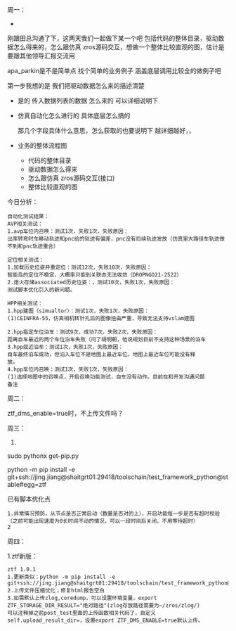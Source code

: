 周一：

- 

  刚跟田总沟通了下，这两天我们一起做下某一个吧   包括代码的整体目录，驱动数据怎么得来的，怎么跟仿真  zros源码交互，想做一个整体比较直观的图，估计是要跟其他领导汇报交流用

  apa_parkin是不是简单点 找个简单的业务例子  涵盖底层调用比较全的做例子吧

  第一步我想的是 我们把驱动数据怎么来的描述清楚

  - 是的  传入数据列表的数据 怎么来的 可以详细说明下

  - 仿真自动化怎么进行的   具体底层怎么搞的

    那几个字段具体什么意思，怎么获取的也要说明下   越详细越好，，

- 业务的整体流程图
  - 代码的整体目录
  - 驱动数据怎么得来
  - 怎么跟仿真  zros源码交互(接口)
  - 整体比较直观的图

今日分析：

```
自动化测试结果：
AVP相关测试：
1.avp车位内召唤：测试1次，失败1次，失败原因：
出库转弯时车移动轨迹和pnc给的轨迹有偏差，pnc没有后续轨迹发放（仿真里大路径车轨迹做不到和pnc轨迹重合）

定位相关测试：
1.加载历史位姿并重定位：测试12次，失败10次，失败原因：
智能岛的定位不稳定，大概率只能到关联态无法收敛（DROPNGO21-2522）
2.熄火存储associated历史位姿：，测试10次，失败1次，失败原因：
测试脚本优化引入的新问题。

HPP相关测试：
1.hpp建图（simualtor）：测试1次，失败1次，失败原因：
(1)CEINFRA-55，仿真相机转针孔后的图像扭曲严重，导致无法支持vslam建图

2.hpp指定车位泊车：测试9次，成功7次，失败2次，失败原因：
距离自车最近的两个车位泊车失败（问了胡明朝，他说规划目前不支持这种场景的泊车
3.hpp就近泊车：测试1次，失败1次，失败原因：
自车最终泊车成功，但泊入车位不是地图上最近车位。地图上最近车位可能没有释
放。
4.hpp车位内召唤：测试1次，失败1次，失败原因：
(1)选择地图中的召唤点，开启召唤功能测试，自车没有动作。目前在和开发沟通问题
备注
```

周二：

ztf_dms_enable=true时，不上传文件吗？

周三：

1.

sudo pythonx get-pip.py

python -m pip install -e git+ssh://jing.jiang@shaitgrt01:29418/toolschain/test_framework_python@stable#egg=ztf



已有脚本优化点

```
1.异常情况预防，从节点是否正常启动（数量是否对的上），开启功能每一步是否有超时校验（之前可能出现速度为0长时间不动的情况，可以一段时间后关闭，不用等待超时）
2
```

周四：

1.ztf新版：

```
ztf 1.0.1
1.更新类似：python -m pip install -e git+ssh://jing.jiang@shaitgrt01:29418/toolschain/test_framework_python@stable#egg=ztf
2.上传文件压缩优化；修复html报告空白
3.如需默认上传zlog,coredump，可以设置环境变量，export ZTF_STORAGE_DIR_RESULT="绝对路径"(zlog存放路径需要为~/zros/zlog/)
可以注释掉之前post_test里面的上传函数相关代码了，自定义self.upload_result_dir=，设置export ZTF_DMS_ENABLE=true默认上传。
```

